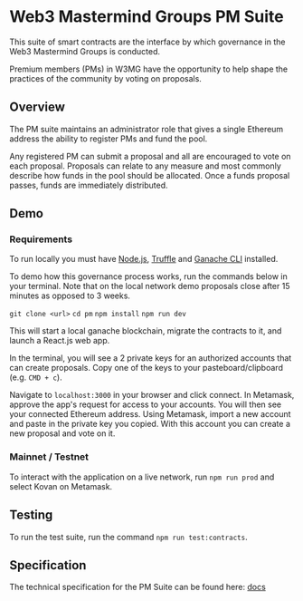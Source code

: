 # Web3 Mastermind Groups PM Suite

This suite of smart contracts are the interface by which governance in the Web3 Mastermind Groups is conducted.

Premium members (PMs) in W3MG have the opportunity to help shape the practices of the community by voting on proposals.

## Overview

The PM suite maintains an administrator role that gives a single Ethereum address the ability to register PMs and fund the pool.

Any registered PM can submit a proposal and all are encouraged to vote on each proposal. Proposals can relate to any
measure and most commonly describe how funds in the pool should be allocated. Once a funds proposal passes, funds are immediately distributed.

## Demo

### Requirements

To run locally you must have [Node.js](https://nodejs.org/en/), [Truffle](https://github.com/trufflesuite/truffle) and [Ganache CLI](https://github.com/trufflesuite/ganache-cli) installed.

To demo how this governance process works, run the commands below in your terminal.
Note that on the local network demo proposals close after 15 minutes as opposed to 3 weeks.

`git clone <url>`
`cd pm`
`npm install`
`npm run dev`

This will start a local ganache blockchain, migrate the contracts to it, and launch a React.js web app.

In the terminal, you will see a 2 private keys for an authorized accounts that can create proposals.
Copy one of the keys to your pasteboard/clipboard (e.g. `CMD + c`).

Navigate to `localhost:3000` in your browser and click connect.
In Metamask, approve the app's request for access to your accounts.
You will then see your connected Ethereum address.
Using Metamask, import a new account and paste in the private key you copied.
With this account you can create a new proposal and vote on it.

### Mainnet / Testnet

To interact with the application on a live network, run `npm run prod` and select
Kovan on Metamask.

## Testing

To run the test suite, run the command `npm run test:contracts`.

## Specification

The technical specification for the PM Suite can be found here: [docs](./docs)
